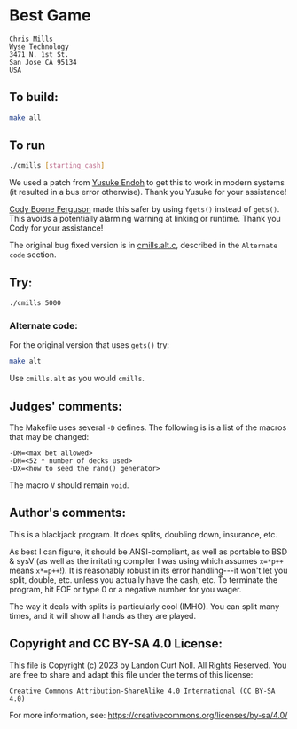 # Best Game

	Chris Mills
	Wyse Technology
	3471 N. 1st St.
	San Jose CA 95134
	USA

## To build:

```sh
make all
```

## To run

```sh
./cmills [starting_cash]
```

We used a patch from [Yusuke Endoh](/winners.html#Yusuke_Endoh) to get this to
work in modern systems (it resulted in a bus error otherwise). Thank you Yusuke
for your assistance!

[Cody Boone Ferguson](/winners.html#Cody_Boone_Ferguson) made this safer by
using `fgets()` instead of `gets()`. This avoids a potentially alarming warning
at linking or runtime. Thank you Cody for your assistance!

The original bug fixed version is in [cmills.alt.c](cmills.alt.c), described in
the `Alternate code` section.


## Try:

```sh
./cmills 5000
```

### Alternate code:

For the original version that uses `gets()` try:


```sh
make alt
```

Use `cmills.alt` as you would `cmills`.

## Judges' comments:


The Makefile uses several `-D` defines. The following is is a list of the macros
that may be changed:

	-DM=<max bet allowed>
	-DN=<52 * number of decks used>
	-DX=<how to seed the rand() generator>

The macro `V` should remain `void`.


## Author's comments:

This is a blackjack program.  It does splits, doubling down,
insurance, etc.  

As best I can figure, it should be ANSI-compliant, as well as
portable to BSD & sysV (as well as the irritating compiler I
was using which assumes `x=*p++` means `x*=p++`!).  It is
reasonably robust in its error handling---it won't let you
split, double, etc. unless you actually have the cash, etc.  To
terminate the program, hit EOF or type 0 or a negative number
for you wager.

The way it deals with splits is particularly cool (IMHO).  You
can split many times, and it will show all hands as they are
played.

## Copyright and CC BY-SA 4.0 License:

This file is Copyright (c) 2023 by Landon Curt Noll.  All Rights Reserved.
You are free to share and adapt this file under the terms of this license:

    Creative Commons Attribution-ShareAlike 4.0 International (CC BY-SA 4.0)

For more information, see: https://creativecommons.org/licenses/by-sa/4.0/
